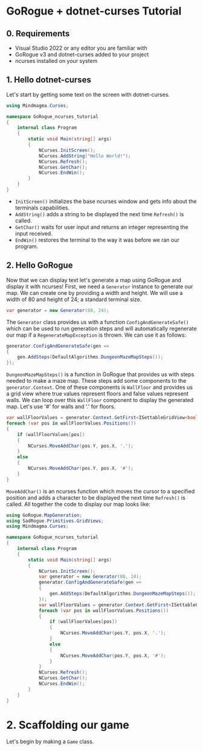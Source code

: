 # GoRogue + dotnet-curses Tutorial

## 0. Requirements

- Visual Studio 2022 or any editor you are familiar with
- GoRogue v3 and dotnet-curses added to your project
- ncurses installed on your system

## 1. Hello dotnet-curses

Let's start by getting some text on the screen with dotnet-curses.

```csharp
using Mindmagma.Curses;

namespace GoRogue_ncurses_tutorial
{
    internal class Program
    {
        static void Main(string[] args)
        {
            NCurses.InitScreen();
            NCurses.AddString("Hello World!");
            NCurses.Refresh();
            NCurses.GetChar();
            NCurses.EndWin();
        }
    }
}
```

- `InitScreen()` initializes the base ncurses window and gets info about the terminals capabilities.
- `AddString()` adds a string to be displayed the next time `Refresh()` is called.
- `GetChar()` waits for user input and returns an integer representing the input received.
- `EndWin()` restores the terminal to the way it was before we ran our program.

## 2. Hello GoRogue

Now that we can display text let's generate a map using GoRogue and display it with ncurses! First, we need a `Generator` instance to generate our map. We can create one by providing a width and height. We will use a width of 80 and height of 24; a standard terminal size.
```csharp
var generator = new Generator(80, 24);
```

The `Generator` class provides us with a function `ConfigAndGenerateSafe()` which can be used to run generation steps and will automatically regenerate our map if a `RegenerateMapException` is thrown. We can use it as follows:
```csharp
generator.ConfigAndGenerateSafe(gen =>
{
    gen.AddSteps(DefaultAlgorithms.DungeonMazeMapSteps());
});
```

`DungeonMazeMapSteps()` is a function in GoRogue that provides us with steps needed to make a maze map. These steps add some components to the `generator.Context`. One of these components is `WallFloor` and provides us a grid view where true values represent floors and false values represent walls. We can loop over this `WallFloor` component to display the generated map. Let's use '#' for walls and '.' for floors.

```csharp
var wallFloorValues = generator.Context.GetFirst<ISettableGridView<bool>>("WallFloor");
foreach (var pos in wallFloorValues.Positions())
{
    if (wallFloorValues[pos])
    {
        NCurses.MoveAddChar(pos.Y, pos.X, '.');
    }
    else
    {
        NCurses.MoveAddChar(pos.Y, pos.X, '#');
    }
}
```

`MoveAddChar()` is an ncurses function which moves the cursor to a specified position and adds a character to be displayed the next time `Refresh()` is called. All together the code to display our map looks like:

```csharp
using GoRogue.MapGeneration;
using SadRogue.Primitives.GridViews;
using Mindmagma.Curses;

namespace GoRogue_ncurses_tutorial
{
    internal class Program
    {
        static void Main(string[] args)
        {
            NCurses.InitScreen();
            var generator = new Generator(80, 24);
            generator.ConfigAndGenerateSafe(gen =>
            {
                gen.AddSteps(DefaultAlgorithms.DungeonMazeMapSteps());
            });
            var wallFloorValues = generator.Context.GetFirst<ISettableGridView<bool>>("WallFloor");
            foreach (var pos in wallFloorValues.Positions())
            {
                if (wallFloorValues[pos])
                {
                    NCurses.MoveAddChar(pos.Y, pos.X, '.');
                }
                else
                {
                    NCurses.MoveAddChar(pos.Y, pos.X, '#');
                }
            }
            NCurses.Refresh();
            NCurses.GetChar();
            NCurses.EndWin();
        }
    }
}
```

# 2. Scaffolding our game

Let's begin by making a `Game` class.
